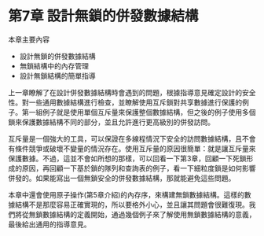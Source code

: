 # 第7章 設計無鎖的併發數據結構

本章主要內容

- 設計無鎖的併發數據結構
- 無鎖結構中的內存管理
- 設計無鎖結構的簡單指導

上一章瞭解了在設計併發數據結構時會遇到的問題，根據指導意見確定設計的安全性。對一些通用數據結構進行檢查，並瞭解使用互斥鎖對共享數據進行保護的例子。第一組例子就是使用單個互斥量來保護整個數據結構，但之後的例子使用多個鎖來保護數據結構不同的部分，並且允許進行更高級別的併發訪問。

互斥量是一個強大的工具，可以保證在多線程情況下安全的訪問數據結構，且不會有條件競爭或破壞不變量的情況存在。使用互斥量的原因很簡單：就是讓互斥量來保護數據。不過，這並不會如所想的那樣，可以回看一下第3章，回顧一下死鎖形成的原因，再回顧一下基於鎖的隊列和查詢表的例子，看一下細粒度鎖是如何影響併發的。如果能寫出一個無鎖安全的併發數據結構，那就能避免這些問題。

本章中還會使用原子操作(第5章介紹)的內存序，來構建無鎖數據結構。這樣的數據結構不是那麼容易正確實現的，所以要格外小心，並且讓其問題會很難復現。我們將從無鎖數據結構的定義開始，通過幾個例子來了解使用無鎖數據結構的意義，最後給出通用的指導意見。